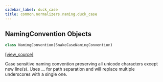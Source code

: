 ```yaml
---
sidebar_label: duck_case
title: common.normalizers.naming.duck_case
---
```


## NamingConvention Objects

```python
class NamingConvention(SnakeCaseNamingConvention)
```

[[view_source]](https://github.com/dlt-hub/dlt/blob/9857029af018a582dd24da4070562f58bb7e9fc5/dlt/common/normalizers/naming/duck_case.py#L7)

Case sensitive naming convention preserving all unicode characters except new line(s). Uses __ for path
separation and will replace multiple underscores with a single one.

